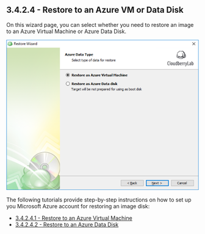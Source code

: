 ## 3.4.2.4 - Restore to an Azure VM or Data Disk

On this wizard page, you can select whether you need to restore an image to an Azure Virtual Machine or Azure Data Disk.

![](/assets/restore-azure.png)

The following tutorials provide step-by-step instructions on how to set up you Microsoft Azure account for restoring an image disk:

* [3.4.2.4.1 - Restore to an Azure Virtual Machine](/chapter1/step-3-choose-data-to-restore/34-restore-a-disk-image-or-network-share/342-specify-the-restore-destination/3424-restore-to-an-azure-vm-or-data-disk/34241-restore-to-an-azure-virtual-machine.md)
* [3.4.2.4.2 - Restore to an Azure Data Disk](/chapter1/step-3-choose-data-to-restore/34-restore-a-disk-image-or-network-share/342-specify-the-restore-destination/3424-restore-to-an-azure-vm-or-data-disk/34242-restore-to-an-azure-data-disk.md)



